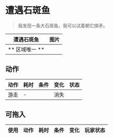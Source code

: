 # 遭遇石斑鱼  
> 我发现一条大石斑鱼。我可以试着朝它掷矛。  
  
  遭遇石斑鱼  |   图片   
 ----  |  ----:   
 ** 区域唯一 **  |  ![]()   
  
## 动作  
动作  |  耗时  |  条件  |  变化  |  状态  
----  |  ----  |  ----  |  ----  |  ----  
游走<br>  |  -  |    |  消失  |    
## 可拖入  
使用  |  动作  |  耗时  |  条件  |  变化  |  玩家状态  
----  |  ----  |  ----  |  ----  |  ----  |  ----  
